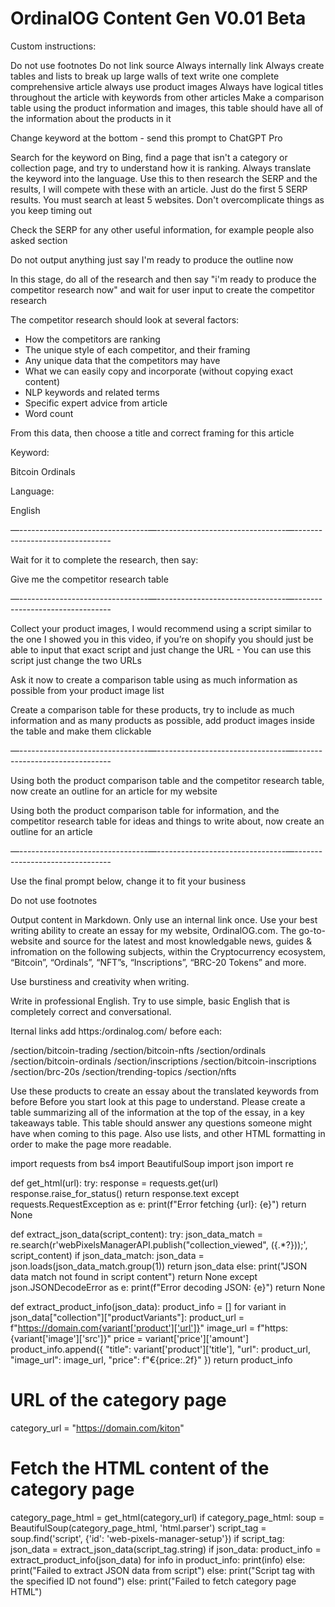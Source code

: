 # OrdinalOG Content Gen V0.01 Beta

Custom instructions:

Do not use footnotes
Do not link source
Always internally link
Always create tables and lists to break up large walls of text
write one complete comprehensive article
always use product images
Always have logical titles throughout the article with keywords from other articles
Make a comparison table using the product information and images, this table should have all of the information about the products in it


Change keyword at the bottom - send this prompt to ChatGPT Pro

Search for the keyword on Bing, find a page that isn't a category or collection page, and try to understand how it is ranking. Always translate the keyword into the language. Use this to then research the SERP and the results, I will compete with these with an article. Just do the first 5 SERP results. You must search at least 5 websites. Don't overcomplicate things as you keep timing out

Check the SERP for any other useful information, for example people also asked section

Do not output anything just say I'm ready to produce the outline now

In this stage, do all of the research and then say "i'm ready to produce the competitor research now" and wait for user input to create the competitor research

The competitor research should look at several factors:

- How the competitors are ranking
- The unique style of each competitor, and their framing
- Any unique data that the competitors may have
- What we can easily copy and incorporate (without copying exact content)
- NLP keywords and related terms
- Specific expert advice from article
- Word count

From this data, then choose a title and correct framing for this article



Keyword:

Bitcoin Ordinals

Language:

English

—--------------------------------—--------------------------------—--------------------------------


Wait for it to complete the research, then say:

Give me the competitor research table

—--------------------------------—--------------------------------—--------------------------------

Collect your product images, I would recommend using a script similar to the one I showed you in this video, if you’re on shopify you should just be able to input that exact script and just change the URL - You can use this script just change the two URLs

Ask it now to create a comparison table using as much information as possible from your product image list 

Create a comparison table for these products, try to include as much information and as many products as possible, add product images inside the table and make them clickable

—--------------------------------—--------------------------------—--------------------------------

Using both the product comparison table and the competitor research table, now create an outline for an article for my website

Using both the product comparison table for information, and the competitor research table for ideas and things to write about, now create an outline for an article

—--------------------------------—--------------------------------—--------------------------------







Use the final prompt below, change it to fit your business

Do not use footnotes 

Output content in Markdown. Only use an internal link once. Use your best writing ability to create an essay for my website, OrdinalOG.com. The go-to-website and source for  the latest and most knowledgable news, guides & infromation on the following subjects, within the Cryptocurrency ecosystem, “Bitcoin”, “Ordinals”, “NFT”s, “Inscriptions”, “BRC-20 Tokens” and more. 


Use burstiness and creativity when writing.

Write in professional English. Try to use simple, basic English that is completely correct and conversational.

Iternal links add https:/ordinalog.com/ before each:

/section/bitcoin-trading
/section/bitcoin-nfts
/section/ordinals
/section/bitcoin-ordinals
/section/inscriptions
/section/bitcoin-inscriptions
/section/brc-20s
/section/trending-topics
/section/nfts

Use these products to create an essay about the translated keywords from before Before you start look at this page to understand. Please create a table summarizing all of the information at the top of the essay, in a key takeaways table. This table should answer any questions someone might have when coming to this page. Also use lists, and other HTML formatting in order to make the page more readable.





import requests
from bs4 import BeautifulSoup
import json
import re


def get_html(url):
    try:
        response = requests.get(url)
        response.raise_for_status()
        return response.text
    except requests.RequestException as e:
        print(f"Error fetching {url}: {e}")
        return None


def extract_json_data(script_content):
    try:
        json_data_match = re.search(r'webPixelsManagerAPI.publish\("collection_viewed", (\{.*?\})\);', script_content)
        if json_data_match:
            json_data = json.loads(json_data_match.group(1))
            return json_data
        else:
            print("JSON data match not found in script content")
            return None
    except json.JSONDecodeError as e:
        print(f"Error decoding JSON: {e}")
        return None


def extract_product_info(json_data):
    product_info = []
    for variant in json_data["collection"]["productVariants"]:
        product_url = f"https://domain.com{variant['product']['url']}"
        image_url = f"https:{variant['image']['src']}"
        price = variant['price']['amount']
        product_info.append({
            "title": variant['product']['title'],
            "url": product_url,
            "image_url": image_url,
            "price": f"€{price:.2f}"
        })
    return product_info


# URL of the category page
category_url = "https://domain.com/kiton"


# Fetch the HTML content of the category page
category_page_html = get_html(category_url)
if category_page_html:
    soup = BeautifulSoup(category_page_html, 'html.parser')
    script_tag = soup.find('script', {'id': 'web-pixels-manager-setup'})
    if script_tag:
        json_data = extract_json_data(script_tag.string)
        if json_data:
            product_info = extract_product_info(json_data)
            for info in product_info:
                print(info)
        else:
            print("Failed to extract JSON data from script")
    else:
        print("Script tag with the specified ID not found")
else:
    print("Failed to fetch category page HTML")



